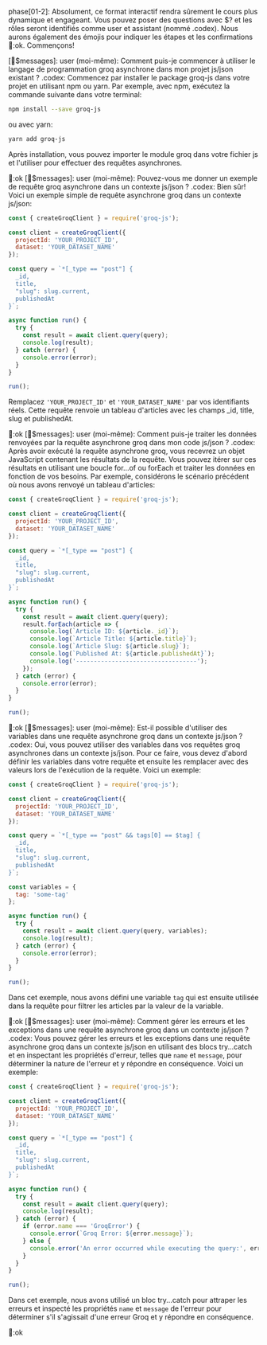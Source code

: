 phase[01-2]: Absolument, ce format interactif rendra sûrement le cours plus dynamique et engageant. Vous pouvez poser des questions avec $? et les rôles seront identifiés comme user et assistant (nommé .codex). Nous aurons également des émojis pour indiquer les étapes et les confirmations 🤖:ok. Commençons!

[💬$messages]:
user (moi-même): Comment puis-je commencer à utiliser le langage de programmation groq asynchrone dans mon projet js/json existant ?
.codex: Commencez par installer le package groq-js dans votre projet en utilisant npm ou yarn. Par exemple, avec npm, exécutez la commande suivante dans votre terminal:

```bash
npm install --save groq-js
```

ou avec yarn:

```bash
yarn add groq-js
```

Après installation, vous pouvez importer le module groq dans votre fichier js et l'utiliser pour effectuer des requêtes asynchrones.

🤖:ok
[💬$messages]:
user (moi-même): Pouvez-vous me donner un exemple de requête groq asynchrone dans un contexte js/json ?
.codex: Bien sûr! Voici un exemple simple de requête asynchrone groq dans un contexte js/json:

```javascript
const { createGroqClient } = require('groq-js');

const client = createGroqClient({
  projectId: 'YOUR_PROJECT_ID',
  dataset: 'YOUR_DATASET_NAME'
});

const query = `*[_type == "post"] {
  _id,
  title,
  "slug": slug.current,
  publishedAt
}`;

async function run() {
  try {
    const result = await client.query(query);
    console.log(result);
  } catch (error) {
    console.error(error);
  }
}

run();
```

Remplacez `'YOUR_PROJECT_ID'` et `'YOUR_DATASET_NAME'` par vos identifiants réels. Cette requête renvoie un tableau d'articles avec les champs _id, title, slug et publishedAt.

🤖:ok
[💬$messages]:
user (moi-même): Comment puis-je traiter les données renvoyées par la requête asynchrone groq dans mon code js/json ?
.codex: Après avoir exécuté la requête asynchrone groq, vous recevrez un objet JavaScript contenant les résultats de la requête. Vous pouvez itérer sur ces résultats en utilisant une boucle for...of ou forEach et traiter les données en fonction de vos besoins. Par exemple, considérons le scénario précédent où nous avons renvoyé un tableau d'articles:

```javascript
const { createGroqClient } = require('groq-js');

const client = createGroqClient({
  projectId: 'YOUR_PROJECT_ID',
  dataset: 'YOUR_DATASET_NAME'
});

const query = `*[_type == "post"] {
  _id,
  title,
  "slug": slug.current,
  publishedAt
}`;

async function run() {
  try {
    const result = await client.query(query);
    result.forEach(article => {
      console.log(`Article ID: ${article._id}`);
      console.log(`Article Title: ${article.title}`);
      console.log(`Article Slug: ${article.slug}`);
      console.log(`Published At: ${article.publishedAt}`);
      console.log('----------------------------------');
    });
  } catch (error) {
    console.error(error);
  }
}

run();
```

🤖:ok
[💬$messages]:
user (moi-même): Est-il possible d'utiliser des variables dans une requête asynchrone groq dans un contexte js/json ?
.codex: Oui, vous pouvez utiliser des variables dans vos requêtes groq asynchrones dans un contexte js/json. Pour ce faire, vous devez d'abord définir les variables dans votre requête et ensuite les remplacer avec des valeurs lors de l'exécution de la requête. Voici un exemple:

```javascript
const { createGroqClient } = require('groq-js');

const client = createGroqClient({
  projectId: 'YOUR_PROJECT_ID',
  dataset: 'YOUR_DATASET_NAME'
});

const query = `*[_type == "post" && tags[0] == $tag] {
  _id,
  title,
  "slug": slug.current,
  publishedAt
}`;

const variables = {
  tag: 'some-tag'
};

async function run() {
  try {
    const result = await client.query(query, variables);
    console.log(result);
  } catch (error) {
    console.error(error);
  }
}

run();
```

Dans cet exemple, nous avons défini une variable `tag` qui est ensuite utilisée dans la requête pour filtrer les articles par la valeur de la variable.

🤖:ok
[💬$messages]:
user (moi-même): Comment gérer les erreurs et les exceptions dans une requête asynchrone groq dans un contexte js/json ?
.codex: Vous pouvez gérer les erreurs et les exceptions dans une requête asynchrone groq dans un contexte js/json en utilisant des blocs try...catch et en inspectant les propriétés d'erreur, telles que `name` et `message`, pour déterminer la nature de l'erreur et y répondre en conséquence. Voici un exemple:

```javascript
const { createGroqClient } = require('groq-js');

const client = createGroqClient({
  projectId: 'YOUR_PROJECT_ID',
  dataset: 'YOUR_DATASET_NAME'
});

const query = `*[_type == "post"] {
  _id,
  title,
  "slug": slug.current,
  publishedAt
}`;

async function run() {
  try {
    const result = await client.query(query);
    console.log(result);
  } catch (error) {
    if (error.name === 'GroqError') {
      console.error(`Groq Error: ${error.message}`);
    } else {
      console.error('An error occurred while executing the query:', error);
    }
  }
}

run();
```

Dans cet exemple, nous avons utilisé un bloc try...catch pour attraper les erreurs et inspecté les propriétés `name` et `message` de l'erreur pour déterminer s'il s'agissait d'une erreur Groq et y répondre en conséquence.

🤖:ok